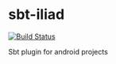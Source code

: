 # sbt-iliad

[![Build Status](https://travis-ci.org/ToIthaca/sbt-iliad.svg?branch=master)](https://travis-ci.org/ToIthaca/sbt-iliad)

Sbt plugin for android projects
